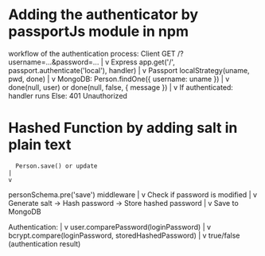 # Adding the authenticator by passportJs module in npm
workflow of the authentication process:
    Client GET /?username=...&password=...
        |
        v
Express app.get('/', passport.authenticate('local'), handler)
        |
        v
Passport localStrategy(uname, pwd, done)
        |
        v
MongoDB: Person.findOne({ username: uname })
        |
        v
done(null, user) or done(null, false, { message })
        |
        v
If authenticated: handler runs
Else: 401 Unauthorized

# Hashed Function by adding salt in plain text
      Person.save() or update
    |
    v
personSchema.pre('save') middleware
    |
    v
Check if password is modified
    |
    v
Generate salt -> Hash password -> Store hashed password
    |
    v
Save to MongoDB

Authentication:
    |
    v
user.comparePassword(loginPassword)
    |
    v
bcrypt.compare(loginPassword, storedHashedPassword)
    |
    v
true/false (authentication result)

